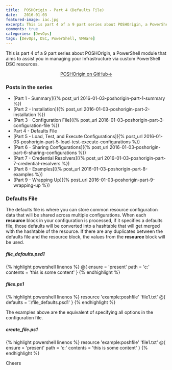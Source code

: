 ```yaml
---
title:  POSHOrigin - Part 4 (Defaults File)
date:   2016-01-03
featured-image: iac.jpg
excerpt: This is part 4 of a 9 part series about POSHOrigin, a PowerShell module that aims to assist you in managing your Infrastructure via custom PowerShell DSC resources.
comments: true
categories: [DevOps]
tags: [DevOps, DSC, PowerShell, VMWare]
---
```


This is part 4 of a 9 part series about POSHOrigin, a PowerShell module that aims to assist you in managing your Infrastructure via custom PowerShell DSC resources.

<p style="text-align: center;">
  <a target="_blank" class="btn small" href="https://github.com/devblackops/POSHOrigin">POSHOrigin on GitHub→</a>
</p>

### Posts in the series

* [Part 1 - Summary]({% post_url 2016-01-03-poshorigin-part-1-summary %})
* [Part 2 - Installation]({% post_url 2016-01-03-poshorigin-part-2-installation %})
* [Part 3 - Configuration File]({% post_url 2016-01-03-poshorigin-part-3-configuration-file %})
* Part 4 - Defaults File
* [Part 5 - Load, Test, and Execute Configurations]({% post_url 2016-01-03-poshorigin-part-5-load-test-execute-configurations %})
* [Part 6 - Sharing Configurations]({% post_url 2016-01-03-poshorigin-part-6-sharing-configurations %})
* [Part 7 - Credential Resolvers]({% post_url 2016-01-03-poshorigin-part-7-credential-resolvers %})
* [Part 8 - Examples]({% post_url 2016-01-03-poshorigin-part-8-examples %})
* [Part 9 - Wrapping Up]({% post_url 2016-01-03-poshorigin-part-9-wrapping-up %})

### Defaults File

The defaults file is where you can store common resource configuration data that will be shared across multiple configurations. When each **resource** block in your configuration is processed, if it specifies a defaults file, those defaults will be converted into a hashtable that will get merged with the hashtable of the resource. If there are any duplicates between the defaults file and the resource block, the values from the **resource** block will be used.

##### file_defaults.psd1

{% highlight powershell linenos %}
@{
    ensure = 'present'
    path = 'c:\'
    contents = 'this is some content'
}
{% endhighlight %}

##### files.ps1

{% highlight powershell linenos %}
resource 'example:poshfile' 'file1.txt' @{
    defaults = '.\file_defaults.psd1'
}
{% endhighlight %}

The examples above are the equivalent of specifying all options in the configuration file.

##### create_file.ps1

{% highlight powershell linenos %}
resource 'example:poshfile' 'file1.txt' @{
    ensure = 'present'
    path = 'c:\'
    contents = 'this is some content'
}
{% endhighlight %}

Cheers
